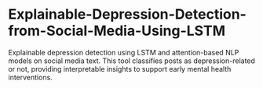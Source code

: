 # Explainable-Depression-Detection-from-Social-Media-Using-LSTM
Explainable depression detection using LSTM and attention-based NLP models on social media text. This tool classifies posts as depression-related or not, providing interpretable insights to support early mental health interventions.
